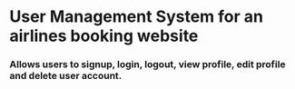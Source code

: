 # User Management System for an airlines booking website
### Allows users to signup, login, logout, view profile, edit profile and delete user account.

